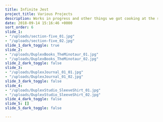 ```yaml
---
title: Infinite Jest
project_title: Various Projects
description: Works in progress and other things we got cooking at the studio.
date: 2018-09-14 15:16:46 +0000
sort_order: 6
slide_1:
- "/uploads/section-five_01.jpg"
- "/uploads/section-five_02.jpg"
slide_1_dark_toggle: true
slide_2:
- "/uploads/DuplexBooks_TheMinotaur_01.jpg"
- "/uploads/DuplexBooks_TheMinotaur_02.jpg"
slide_2_dark_toggle: false
slide_3:
- "/uploads/DuplexJournal_01_01.jpg"
- "/uploads/DuplexJournal_01_02.jpg"
slide_3_dark_toggle: false
slide_4:
- "/uploads/DuplexStudio_SleeveShirt_01.jpg"
- "/uploads/DuplexStudio_SleeveShirt_02.jpg"
slide_4_dark_toggle: false
slide_5: []
slide_5_dark_toggle: false

---
```

